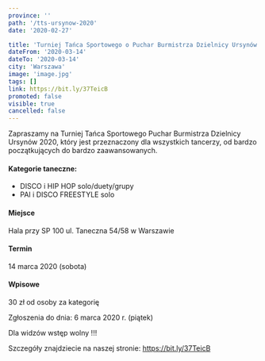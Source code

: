 ```yaml
---
province: ''
path: '/tts-ursynow-2020'
date: '2020-02-27'

title: 'Turniej Tańca Sportowego o Puchar Burmistrza Dzielnicy Ursynów 2020'
dateFrom: '2020-03-14'
dateTo: '2020-03-14'
city: 'Warszawa'
image: 'image.jpg'
tags: []
link: https://bit.ly/37TeicB
promoted: false
visible: true
cancelled: false
---
```

Zapraszamy na Turniej Tańca Sportowego Puchar Burmistrza Dzielnicy Ursynów 2020, który jest przeznaczony dla wszystkich tancerzy, od bardzo początkujących do bardzo zaawansowanych.

#### Kategorie taneczne:
- DISCO i HIP HOP solo/duety/grupy
- PAI i DISCO FREESTYLE solo

#### Miejsce
Hala przy SP 100 ul. Taneczna 54/58 w Warszawie
#### Termin
14 marca 2020 (sobota)
#### Wpisowe
30 zł od osoby za kategorię
 
Zgłoszenia do dnia: 6 marca 2020 r. (piątek)

Dla widzów wstęp wolny !!!

Szczegóły znajdziecie na naszej stronie: https://bit.ly/37TeicB